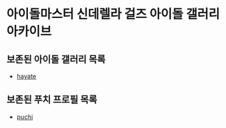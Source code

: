 # 아이돌마스터 신데렐라 걸즈 아이돌 갤러리 아카이브

## 보존된 아이돌 갤러리 목록
* [hayate](idols/hayate)

## 보존된 푸치 프로필 목록
* [puchi](etc/puchi/puchi)
